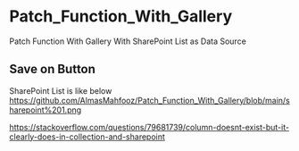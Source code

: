 # Patch_Function_With_Gallery
Patch Function With Gallery With SharePoint List as Data Source


Save on Button
--------------
SharePoint List is like below
https://github.com/AlmasMahfooz/Patch_Function_With_Gallery/blob/main/sharepoint%201.png
















https://stackoverflow.com/questions/79681739/column-doesnt-exist-but-it-clearly-does-in-collection-and-sharepoint
